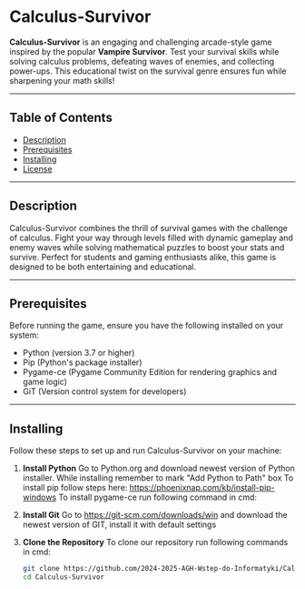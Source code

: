 # Calculus-Survivor

**Calculus-Survivor** is an engaging and challenging arcade-style game inspired by the popular **Vampire Survivor**. Test your survival skills while solving calculus problems, defeating waves of enemies, and collecting power-ups. This educational twist on the survival genre ensures fun while sharpening your math skills!

---

## Table of Contents

- [Description](#description)
- [Prerequisites](#prerequisites)
- [Installing](#installing)
- [License](#license)

---

## Description

Calculus-Survivor combines the thrill of survival games with the challenge of calculus. Fight your way through levels filled with dynamic gameplay and enemy waves while solving mathematical puzzles to boost your stats and survive. Perfect for students and gaming enthusiasts alike, this game is designed to be both entertaining and educational.

---

## Prerequisites

Before running the game, ensure you have the following installed on your system:

- Python (version 3.7 or higher)
- Pip (Python's package installer)
- Pygame-ce (Pygame Community Edition for rendering graphics and game logic)
- GiT (Version control system for developers)

---

## Installing

Follow these steps to set up and run Calculus-Survivor on your machine:
1. **Install Python**
    Go to Python.org and download newest version of Python installer. 
    While installing remember to mark "Add Python to Path" box
    To install pip follow steps here: https://phoenixnap.com/kb/install-pip-windows
    To install pygame-ce run following command in cmd:
2. **Install Git**
    Go to https://git-scm.com/downloads/win and download the newest version of GIT, install it with default settings
    
4. **Clone the Repository** 
    To clone our repository run following commands in cmd:
    ```bash
   git clone https://github.com/2024-2025-AGH-Wstep-do-Informatyki/Calculus-Survivor.git
   cd Calculus-Survivor
